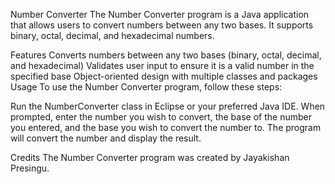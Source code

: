 Number Converter
The Number Converter program is a Java application that allows users to convert numbers between any two bases. It supports binary, octal, decimal, and hexadecimal numbers.

Features
Converts numbers between any two bases (binary, octal, decimal, and hexadecimal)
Validates user input to ensure it is a valid number in the specified base
Object-oriented design with multiple classes and packages
Usage
To use the Number Converter program, follow these steps:

Run the NumberConverter class in Eclipse or your preferred Java IDE.
When prompted, enter the number you wish to convert, the base of the number you entered, and the base you wish to convert the number to.
The program will convert the number and display the result.

Credits
The Number Converter program was created by Jayakishan Presingu.

